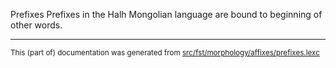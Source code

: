 Prefixes
Prefixes in the Halh Mongolian language are bound to beginning of other words.

* * *

<small>This (part of) documentation was generated from [src/fst/morphology/affixes/prefixes.lexc](https://github.com/lpg-milab/lang-khk/blob/main/src/fst/morphology/affixes/prefixes.lexc)</small>
